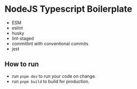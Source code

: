 # NodeJS Typescript Boilerplate

- ESM
- eslint
- husky
- lint-staged
- commitlint with conventional commits
- jest

## How to run

- run `pnpm dev` to run your code on change.
- run `pnpm build` to build for production.